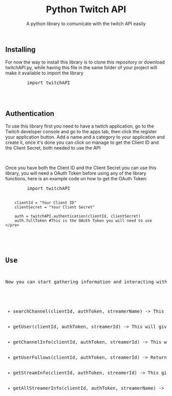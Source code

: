 <h1 align="center">Python Twitch API</h1>
<p align="center">A python library to comunicate with the twitch API easily</p>
<br>
<h2>Installing</h2>
<p>For now the way to install this library is to clone this repository or download twitchAPI.py, while having this file in the same folder of your project will make it available to import the library</p>
    <pre lang="python">
        import twitchAPI
    </pre>
<br>
<h2>Authentication</h2>
<p>To use this library first you need to have a twitch application, go to the <a src="https://dev.twitch.tv/console/apps">Twitch developer console</a> and go to the apps tab, then click the register your application button. Add a name and a category to your application and create it, once it's done you can click on manage to get the Client ID and the Client Secret, both needed to use the API</p>
<br>
<p>Once you have both the Client ID and the Client Secret you can use this library, you will need a OAuth Token before using any of the library functions, here is an example code on how to get the OAuth Token:</p>
    <pre lang="python">
        import twitchAPI

        clientId = "Your Client ID"
        clientSecret = "Your Client Secret"

        auth = twitchAPI.authentication(clientId, clientSecret)
        auth.fullToken #This is the OAuth Token you will need to use
    </pre>
<br>
<h2>Use</h2>
<p>Now you can start gathering information and interacting with the API, here there is a list of methods you can call and what they do</p>
<ul>
    <li>searchChannel(clientId, authToken, streamerName) -> This will give you a dictionary with some information of the streamer, including the streamer id</li>
    <li>getUser(clientId, authToken, streamerId) -> This will give you a dictionary with some information of the user such as it's description</li>
    <li>getChannelInfo(clientId, authToken, streamerId) -> This will give you a dictionary with information of the streamer like the game he/she is playing</li>
    <li>getUserFollows(clientId, authToken, streamerId) -> Returns the follower quantity a streamer has</li>
    <li>getStreamInfo(clientId, authToken, streamerId) -> This gives information about the current stream of the given streamer</li>
    <li>getAllStreamerInfo(clientId, authToken, streamerName) -> This method mixes all of the above and returns a dictionary with all the information</li>
</ul>
